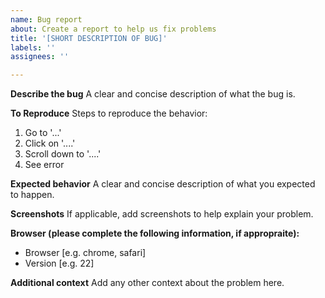 ```yaml
---
name: Bug report
about: Create a report to help us fix problems
title: '[SHORT DESCRIPTION OF BUG]'
labels: ''
assignees: ''

---
```


**Describe the bug**
A clear and concise description of what the bug is.

**To Reproduce**
Steps to reproduce the behavior:
1. Go to '...'
2. Click on '....'
3. Scroll down to '....'
4. See error

**Expected behavior**
A clear and concise description of what you expected to happen.

**Screenshots**
If applicable, add screenshots to help explain your problem.

**Browser (please complete the following information, if appropraite):**
 - Browser [e.g. chrome, safari]
 - Version [e.g. 22]

**Additional context**
Add any other context about the problem here.
